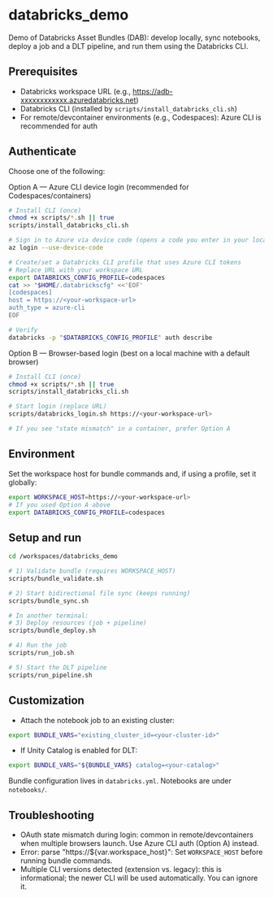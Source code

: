 # databricks_demo

Demo of Databricks Asset Bundles (DAB): develop locally, sync notebooks, deploy a job and a DLT pipeline, and run them using the Databricks CLI.

## Prerequisites
- Databricks workspace URL (e.g., https://adb-xxxxxxxxxxxx.azuredatabricks.net)
- Databricks CLI (installed by `scripts/install_databricks_cli.sh`)
- For remote/devcontainer environments (e.g., Codespaces): Azure CLI is recommended for auth

## Authenticate
Choose one of the following:

Option A — Azure CLI device login (recommended for Codespaces/containers)
```bash
# Install CLI (once)
chmod +x scripts/*.sh || true
scripts/install_databricks_cli.sh

# Sign in to Azure via device code (opens a code you enter in your local browser)
az login --use-device-code

# Create/set a Databricks CLI profile that uses Azure CLI tokens
# Replace URL with your workspace URL
export DATABRICKS_CONFIG_PROFILE=codespaces
cat >> "$HOME/.databrickscfg" <<'EOF'
[codespaces]
host = https://<your-workspace-url>
auth_type = azure-cli
EOF

# Verify
databricks -p "$DATABRICKS_CONFIG_PROFILE" auth describe
```

Option B — Browser-based login (best on a local machine with a default browser)
```bash
# Install CLI (once)
chmod +x scripts/*.sh || true
scripts/install_databricks_cli.sh

# Start login (replace URL)
scripts/databricks_login.sh https://<your-workspace-url>

# If you see "state mismatch" in a container, prefer Option A
```

## Environment
Set the workspace host for bundle commands and, if using a profile, set it globally:
```bash
export WORKSPACE_HOST=https://<your-workspace-url>
# If you used Option A above
export DATABRICKS_CONFIG_PROFILE=codespaces
```

## Setup and run
```bash
cd /workspaces/databricks_demo

# 1) Validate bundle (requires WORKSPACE_HOST)
scripts/bundle_validate.sh

# 2) Start bidirectional file sync (keeps running)
scripts/bundle_sync.sh

# In another terminal:
# 3) Deploy resources (job + pipeline)
scripts/bundle_deploy.sh

# 4) Run the job
scripts/run_job.sh

# 5) Start the DLT pipeline
scripts/run_pipeline.sh
```

## Customization
- Attach the notebook job to an existing cluster:
```bash
export BUNDLE_VARS="existing_cluster_id=<your-cluster-id>"
```
- If Unity Catalog is enabled for DLT:
```bash
export BUNDLE_VARS="${BUNDLE_VARS} catalog=<your-catalog>"
```

Bundle configuration lives in `databricks.yml`. Notebooks are under `notebooks/`.

## Troubleshooting
- OAuth state mismatch during login: common in remote/devcontainers when multiple browsers launch. Use Azure CLI auth (Option A) instead.
- Error: parse "https://${var.workspace_host}": Set `WORKSPACE_HOST` before running bundle commands.
- Multiple CLI versions detected (extension vs. legacy): this is informational; the newer CLI will be used automatically. You can ignore it.
